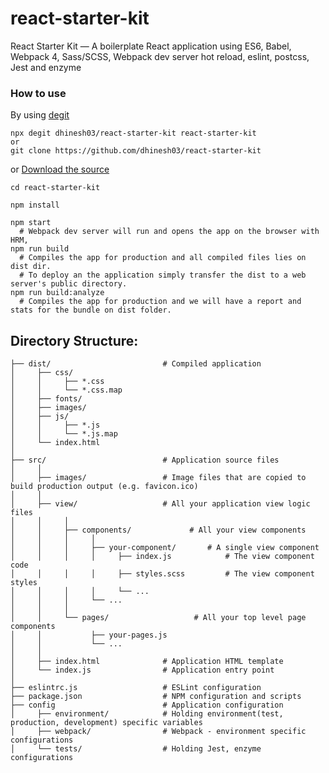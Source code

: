# react-starter-kit
React Starter Kit — A boilerplate React application using ES6, Babel, Webpack 4, Sass/SCSS, Webpack dev server hot reload,  eslint, postcss,  Jest and enzyme

### How to use
By using [degit](https://github.com/Rich-Harris/degit)
```shell
npx degit dhinesh03/react-starter-kit react-starter-kit
or
git clone https://github.com/dhinesh03/react-starter-kit
```
or
[Download the source](https://github.com/dhinesh03/react-starter-kit/zipball/master)
```shell
cd react-starter-kit

npm install

npm start
  # Webpack dev server will run and opens the app on the browser with HRM,
npm run build
  # Compiles the app for production and all compiled files lies on dist dir.
  # To deploy an the application simply transfer the dist to a web server's public directory.
npm run build:analyze
  # Compiles the app for production and we will have a report and stats for the bundle on dist folder.
```

## Directory Structure:
```shell
├── dist/                         # Compiled application
│     ├── css/
│     │     ├── *.css
│     │     └── *.css.map
│     ├── fonts/
│     ├── images/
│     ├── js/
│     │     ├── *.js
│     │     └── *.js.map
│     └── index.html
│
├── src/                          # Application source files 
│     │
│     ├── images/                 # Image files that are copied to build production output (e.g. favicon.ico)
│     │
│     ├── view/                   # All your application view logic files
│     │     │
│     │     ├── components/             # All your view components
│     │     │     │
│     │     │     ├── your-component/       # A single view component
│     │     │     │     ├── index.js            # The view component code
│     │     │     │     ├── styles.scss         # The view component styles
│     │     │     │     └── ...  
│     │     │     └── ...
│     │     │
│     │     └── pages/                   # All your top level page components
│     │           ├── your-pages.js      
│     │           └── ...
│     │
│     ├── index.html              # Application HTML template
│     └── index.js                # Application entry point
│   
├── eslintrc.js                   # ESLint configuration
├── package.json                  # NPM configuration and scripts
├── config                        # Application configuration
│     ├── environment/            # Holding environment(test, production, development) specific variables
│     ├── webpack/                # Webpack - environment specific configurations
│     └── tests/                  # Holding Jest, enzyme configurations
```

